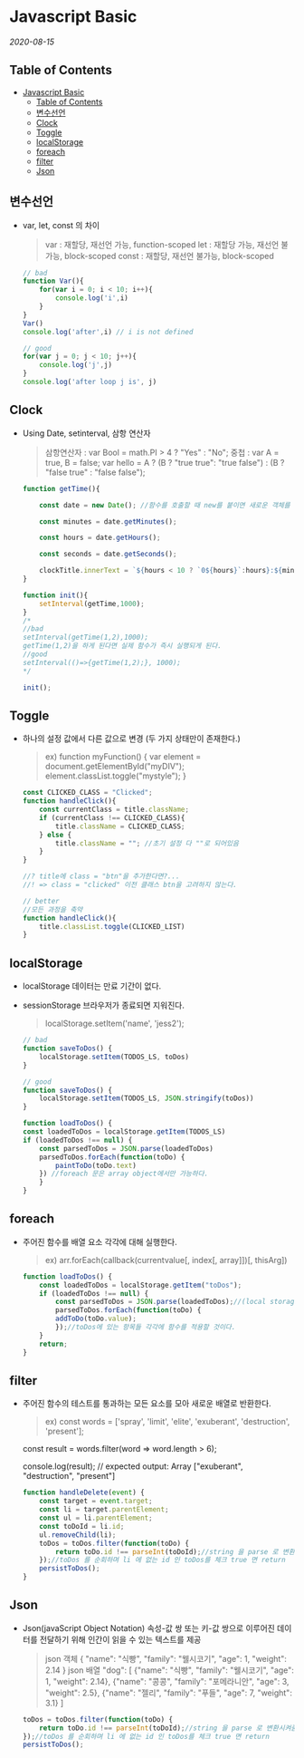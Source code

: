 # Javascript Basic

*2020-08-15*

## Table of Contents

- [Javascript Basic](#javascript-basic)
  - [Table of Contents](#table-of-contents)
  - [변수선언](#변수선언)
  - [Clock](#clock)
  - [Toggle](#toggle)
  - [localStorage](#localstorage)
  - [foreach](#foreach)
  - [filter](#filter)
  - [Json](#json)

## 변수선언

  - var, let, const 의 차이

    > var : 재할당, 재선언 가능, function-scoped
    let : 재할당 가능, 재선언 불가능, block-scoped
    const : 재할당, 재선언 불가능, block-scoped

    ```js
    // bad
    function Var(){
        for(var i = 0; i < 10; i++){
            console.log('i',i)
        }
    }
    Var()
    console.log('after',i) // i is not defined

    // good
    for(var j = 0; j < 10; j++){
        console.log('j',j)
    }
    console.log('after loop j is', j)
    ```

## Clock

  - Using Date, setinterval, 삼항 연산자

    > 삼항연산자 : var Bool = math.PI > 4 ? "Yes" : "No";
    중첩 : var A = true, B = false;
    var hello = A ? (B ? "true true": "true false") :
    (B ? "false true" : "false false");

    ```js
    function getTime(){

        const date = new Date(); //함수를 호출할 때 new를 붙이면 새로운 객체를 만든 뒤 이를 리턴함.

        const minutes = date.getMinutes();

        const hours = date.getHours();

        const seconds = date.getSeconds();

        clockTitle.innerText = `${hours < 10 ? `0${hours}`:hours}:${minutes < 10 ? `0${minutes}`:minutes}:${seconds  < 10 ? `0${seconds}` : seconds}`;
    }

    function init(){
        setInterval(getTime,1000);
    }
    /*
    //bad
    setInterval(getTime(1,2),1000);
    getTime(1,2)을 하게 된다면 실제 함수가 즉시 실행되게 된다.
    //good
    setInterval(()=>{getTime(1,2);}, 1000);
    */

    init();

    ```
    
## Toggle
  - 하나의 설정 값에서 다른 값으로 변경 (두 가지 상태만이 존재한다.)

    > ex) 
    function myFunction() {
    var element = document.getElementById("myDIV");
    element.classList.toggle("mystyle");
    }

    ```js
    const CLICKED_CLASS = "Clicked";
    function handleClick(){
        const currentClass = title.className;
        if (currentClass !== CLICKED_CLASS){
            title.className = CLICKED_CLASS;
        } else {
            title.className = ""; //초기 설정 다 ""로 되어있음
        }
    }

    //? title에 class = "btn"을 추가한다면?...
    //! => class = "clicked" 이전 클래스 btn을 고려하지 않는다.

    // better
    //모든 과정을 축약
    function handleClick(){
        title.classList.toggle(CLICKED_LIST)
    }

    ```
## localStorage
  - localStorage 데이터는 만료 기간이 없다.
  - sessionStorage 브라우저가 종료되면 지워진다.

    > localStorage.setItem('name', 'jess2');

    ```js
    // bad
    function saveToDos() {
        localStorage.setItem(TODOS_LS, toDos)
    }

    // good
    function saveToDos() {
        localStorage.setItem(TODOS_LS, JSON.stringify(toDos))
    }

    function loadToDos() {
    const loadedToDos = localStorage.getItem(TODOS_LS)
    if (loadedToDos !== null) {
        const parsedToDos = JSON.parse(loadedToDos)
        parsedToDos.forEach(function(toDo) {
            paintToDo(toDo.text)
        }) //foreach 문은 array object에서만 가능하다.
        }
    }
    ```
## foreach
  - 주어진 함수를 배열 요소 각각에 대해 실행한다.

    > ex) arr.forEach(callback(currentvalue[, index[, array]])[, thisArg])

    ```js
    function loadToDos() {
        const loadedToDos = localStorage.getItem("toDos");
        if (loadedToDos !== null) {
            const parsedToDos = JSON.parse(loadedToDos);//(local storage string으로 줘야함 아님 걍 object 라고 하더라.) string 객체를 json 객체로 변환시켜주자.
            parsedToDos.forEach(function(toDo) {
            addToDo(toDo.value);
            });//toDos에 있는 항목들 각각에 함수를 적용할 것이다.
        }
        return;
    }
    ```

## filter

  - 주어진 함수의 테스트를 통과하는 모든 요소를 모아 새로운 배열로 반환한다.

    >ex) const words = ['spray', 'limit', 'elite', 'exuberant', 'destruction', 'present'];

    const result = words.filter(word => word.length > 6);

    console.log(result);
    // expected output: Array ["exuberant", "destruction", "present"]

    ```js
    function handleDelete(event) {
        const target = event.target;
        const li = target.parentElement;
        const ul = li.parentElement;
        const toDoId = li.id;
        ul.removeChild(li);
        toDos = toDos.filter(function(toDo) {
            return toDo.id !== parseInt(toDoId);//string 을 parse 로 변환시켜줌
        });//toDos 를 순회하며 li 에 없는 id 인 toDos를 체크 true 면 return
        persistToDos();
    }
    ```

## Json

  - Json(javaScript Object Notation) 속성-값 쌍 또는 키-값 쌍으로 이루어진 데이터를 전달하기 위해 인간이 읽을 수 있는 텍스트를 제공

    >json 객체
    {
    "name": "식빵",
    "family": "웰시코기",
    "age": 1,
    "weight": 2.14
    }
    json 배열
    "dog": [
    {"name": "식빵", "family": "웰시코기", "age": 1, "weight": 2.14},
    {"name": "콩콩", "family": "포메라니안", "age": 3, "weight": 2.5},
    {"name": "젤리", "family": "푸들", "age": 7, "weight": 3.1}
    ]

    ```js
    toDos = toDos.filter(function(toDo) {
        return toDo.id !== parseInt(toDoId);//string 을 parse 로 변환시켜줌
    });//toDos 를 순회하며 li 에 없는 id 인 toDos를 체크 true 면 return
    persistToDos();
    ```
